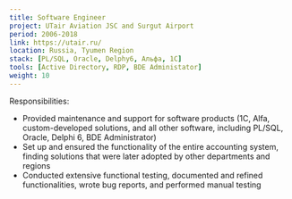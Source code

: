 ```yaml
---
title: Software Engineer
project: UTair Aviation JSC and Surgut Airport
period: 2006-2018
link: https://utair.ru/
location: Russia, Tyumen Region
stack: [PL/SQL, Oracle, Delphy6, Альфа, 1С]
tools: [Active Directory, RDP, BDE Administator]
weight: 10
---
```


Responsibilities:

- Provided maintenance and support for software products (1C, Alfa, custom-developed solutions, and all other software, including PL/SQL, Oracle, Delphi 6, BDE Administrator)
- Set up and ensured the functionality of the entire accounting system, finding solutions that were later adopted by other departments and regions
- Conducted extensive functional testing, documented and refined functionalities, wrote bug reports, and performed manual testing